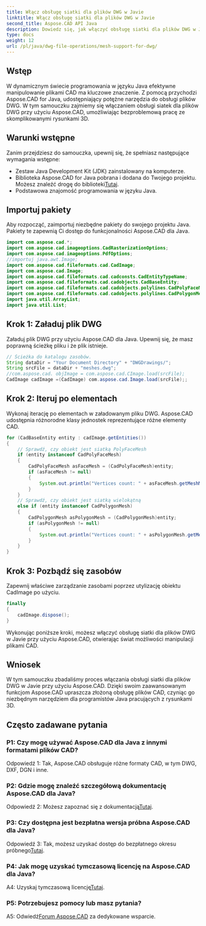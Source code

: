 ```yaml
---
title: Włącz obsługę siatki dla plików DWG w Javie
linktitle: Włącz obsługę siatki dla plików DWG w Javie
second_title: Aspose.CAD API Java
description: Dowiedz się, jak włączyć obsługę siatki dla plików DWG w Javie za pomocą Aspose.CAD. Przewodnik krok po kroku dotyczący płynnej manipulacji rysunkami 3D. #ProgramowanieJava #CADFiles
type: docs
weight: 12
url: /pl/java/dwg-file-operations/mesh-support-for-dwg/
---
```

## Wstęp

W dynamicznym świecie programowania w języku Java efektywne manipulowanie plikami CAD ma kluczowe znaczenie. Z pomocą przychodzi Aspose.CAD for Java, udostępniający potężne narzędzia do obsługi plików DWG. W tym samouczku zajmiemy się włączaniem obsługi siatek dla plików DWG przy użyciu Aspose.CAD, umożliwiając bezproblemową pracę ze skomplikowanymi rysunkami 3D.

## Warunki wstępne

Zanim przejdziesz do samouczka, upewnij się, że spełniasz następujące wymagania wstępne:
- Zestaw Java Development Kit (JDK) zainstalowany na komputerze.
-  Biblioteka Aspose.CAD for Java pobrana i dodana do Twojego projektu. Możesz znaleźć drogę do biblioteki[Tutaj](https://releases.aspose.com/cad/java/).
- Podstawowa znajomość programowania w języku Java.

## Importuj pakiety

Aby rozpocząć, zaimportuj niezbędne pakiety do swojego projektu Java. Pakiety te zapewnią Ci dostęp do funkcjonalności Aspose.CAD dla Java.

```java
import com.aspose.cad.*;
import com.aspose.cad.imageoptions.CadRasterizationOptions;
import com.aspose.cad.imageoptions.PdfOptions;
//importuj java.awt.Image;
import com.aspose.cad.fileformats.cad.CadImage;
import com.aspose.cad.Image;
import com.aspose.cad.fileformats.cad.cadconsts.CadEntityTypeName;
import com.aspose.cad.fileformats.cad.cadobjects.CadBaseEntity;
import com.aspose.cad.fileformats.cad.cadobjects.polylines.CadPolyFaceMesh;
import com.aspose.cad.fileformats.cad.cadobjects.polylines.CadPolygonMesh;
import java.util.ArrayList;
import java.util.List;

```

## Krok 1: Załaduj plik DWG

Załaduj plik DWG przy użyciu Aspose.CAD dla Java. Upewnij się, że masz poprawną ścieżkę pliku i że plik istnieje.

```java
// Ścieżka do katalogu zasobów.
String dataDir = "Your Document Directory" + "DWGDrawings/";
String srcFile = dataDir + "meshes.dwg";
//com.aspose.cad. objImage = com.aspose.cad.CImage.load(srcFile);
CadImage cadImage =(CadImage) com.aspose.cad.Image.load(srcFile);;
```

## Krok 2: Iteruj po elementach

Wykonaj iterację po elementach w załadowanym pliku DWG. Aspose.CAD udostępnia różnorodne klasy jednostek reprezentujące różne elementy CAD.

```java
for (CadBaseEntity entity : cadImage.getEntities())
{
    // Sprawdź, czy obiekt jest siatką PolyFaceMesh
    if (entity instanceof CadPolyFaceMesh)
    {
        CadPolyFaceMesh asFaceMesh = (CadPolyFaceMesh)entity;
        if (asFaceMesh != null)
        {
            System.out.println("Vertices count: " + asFaceMesh.getMeshMVertexCount());
        }
    }
    // Sprawdź, czy obiekt jest siatką wielokątną
    else if (entity instanceof CadPolygonMesh)
    {
        CadPolygonMesh asPolygonMesh = (CadPolygonMesh)entity;
        if (asPolygonMesh != null)
        {
            System.out.println("Vertices count: " + asPolygonMesh.getMeshMVertexCount());
        }
    }
}
```

## Krok 3: Pozbądź się zasobów

Zapewnij właściwe zarządzanie zasobami poprzez utylizację obiektu CadImage po użyciu.

```java
finally
{
    cadImage.dispose();
}
```

Wykonując poniższe kroki, możesz włączyć obsługę siatki dla plików DWG w Javie przy użyciu Aspose.CAD, otwierając świat możliwości manipulacji plikami CAD.

## Wniosek

W tym samouczku zbadaliśmy proces włączania obsługi siatki dla plików DWG w Javie przy użyciu Aspose.CAD. Dzięki swoim zaawansowanym funkcjom Aspose.CAD upraszcza złożoną obsługę plików CAD, czyniąc go niezbędnym narzędziem dla programistów Java pracujących z rysunkami 3D.

## Często zadawane pytania

### P1: Czy mogę używać Aspose.CAD dla Java z innymi formatami plików CAD?

Odpowiedź 1: Tak, Aspose.CAD obsługuje różne formaty CAD, w tym DWG, DXF, DGN i inne.

### P2: Gdzie mogę znaleźć szczegółową dokumentację Aspose.CAD dla Java?

 Odpowiedź 2: Możesz zapoznać się z dokumentacją[Tutaj](https://reference.aspose.com/cad/java/).

### P3: Czy dostępna jest bezpłatna wersja próbna Aspose.CAD dla Java?

 Odpowiedź 3: Tak, możesz uzyskać dostęp do bezpłatnego okresu próbnego[Tutaj](https://releases.aspose.com/).

### P4: Jak mogę uzyskać tymczasową licencję na Aspose.CAD dla Java?

 A4: Uzyskaj tymczasową licencję[Tutaj](https://purchase.aspose.com/temporary-license/).

### P5: Potrzebujesz pomocy lub masz pytania?

A5: Odwiedź[Forum Aspose.CAD](https://forum.aspose.com/c/cad/19) za dedykowane wsparcie.